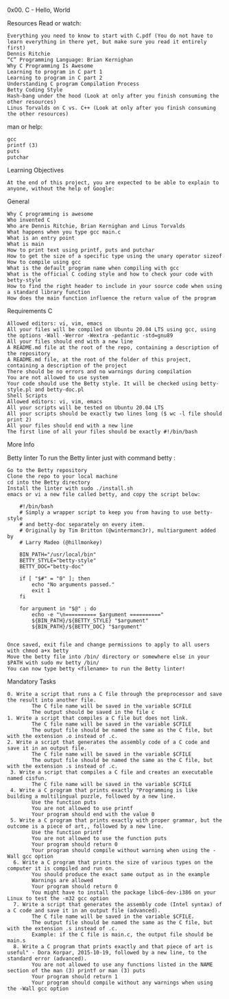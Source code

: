 0x00. C - Hello, World

Resources
Read or watch:

    Everything you need to know to start with C.pdf (You do not have to learn everything in there yet, but make sure you read it entirely first)
    Dennis Ritchie
    “C” Programming Language: Brian Kernighan
    Why C Programming Is Awesome
    Learning to program in C part 1
    Learning to program in C part 2
    Understanding C program Compilation Process
    Betty Coding Style
    Hash-bang under the hood (Look at only after you finish consuming the other resources)
    Linus Torvalds on C vs. C++ (Look at only after you finish consuming the other resources)

man or help:

    gcc
    printf (3)
    puts
    putchar

Learning Objectives

    At the end of this project, you are expected to be able to explain to anyone, without the help of Google:

General

    Why C programming is awesome
    Who invented C
    Who are Dennis Ritchie, Brian Kernighan and Linus Torvalds
    What happens when you type gcc main.c
    What is an entry point
    What is main
    How to print text using printf, puts and putchar
    How to get the size of a specific type using the unary operator sizeof
    How to compile using gcc
    What is the default program name when compiling with gcc
    What is the official C coding style and how to check your code with betty-style
    How to find the right header to include in your source code when using a standard library function
    How does the main function influence the return value of the program
    
Requirements
C

    Allowed editors: vi, vim, emacs
    All your files will be compiled on Ubuntu 20.04 LTS using gcc, using the options -Wall -Werror -Wextra -pedantic -std=gnu89
    All your files should end with a new line
    A README.md file at the root of the repo, containing a description of the repository
    A README.md file, at the root of the folder of this project, containing a description of the project
    There should be no errors and no warnings during compilation
    You are not allowed to use system
    Your code should use the Betty style. It will be checked using betty-style.pl and betty-doc.pl
    Shell Scripts
    Allowed editors: vi, vim, emacs
    All your scripts will be tested on Ubuntu 20.04 LTS
    All your scripts should be exactly two lines long ($ wc -l file should print 2)
    All your files should end with a new line
    The first line of all your files should be exactly #!/bin/bash
    
More Info

Betty linter
To run the Betty linter just with command betty <filename>:

    Go to the Betty repository
    Clone the repo to your local machine
    cd into the Betty directory
    Install the linter with sudo ./install.sh
    emacs or vi a new file called betty, and copy the script below:
    
        #!/bin/bash
        # Simply a wrapper script to keep you from having to use betty-style
        # and betty-doc separately on every item.
        # Originally by Tim Britton (@wintermanc3r), multiargument added by
        # Larry Madeo (@hillmonkey)
    
        BIN_PATH="/usr/local/bin"
        BETTY_STYLE="betty-style"
        BETTY_DOC="betty-doc"

        if [ "$#" = "0" ]; then
            echo "No arguments passed."
            exit 1
        fi

        for argument in "$@" ; do
            echo -e "\n========== $argument =========="
            ${BIN_PATH}/${BETTY_STYLE} "$argument"
            ${BIN_PATH}/${BETTY_DOC} "$argument"


    Once saved, exit file and change permissions to apply to all users with chmod a+x betty
    Move the betty file into /bin/ directory or somewhere else in your $PATH with sudo mv betty /bin/
    You can now type betty <filename> to run the Betty linter!
    
Mandatory Tasks
    
    0. Write a script that runs a C file through the preprocessor and save the result into another file.
            The C file name will be saved in the variable $CFILE
            The output should be saved in the file c
    1. Write a script that compiles a C file but does not link.
            The C file name will be saved in the variable $CFILE
            The output file should be named the same as the C file, but with the extension .o instead of .c.
    2. Write a script that generates the assembly code of a C code and save it in an output file.
            The C file name will be saved in the variable $CFILE
            The output file should be named the same as the C file, but with the extension .s instead of .c.
     3. Write a script that compiles a C file and creates an executable named cisfun.
            The C file name will be saved in the variable $CFILE
     4. Write a C program that prints exactly "Programming is like building a multilingual puzzle, followed by a new line.
            Use the function puts
            You are not allowed to use printf
            Your program should end with the value 0
     5. Write a C program that prints exactly with proper grammar, but the outcome is a piece of art,, followed by a new line.
            Use the function printf
            You are not allowed to use the function puts
            Your program should return 0
            Your program should compile without warning when using the -Wall gcc option
      6. Write a C program that prints the size of various types on the computer it is compiled and run on.
            You should produce the exact same output as in the example
            Warnings are allowed
            Your program should return 0
            You might have to install the package libc6-dev-i386 on your Linux to test the -m32 gcc option
      7. Write a script that generates the assembly code (Intel syntax) of a C code and save it in an output file (advanced).
            The C file name will be saved in the variable $CFILE.
            The output file should be named the same as the C file, but with the extension .s instead of .c.
            Example: if the C file is main.c, the output file should be main.s
      8. Write a C program that prints exactly and that piece of art is useful" - Dora Korpar, 2015-10-19, followed by a new line, to the standard error (advanced).
            You are not allowed to use any functions listed in the NAME section of the man (3) printf or man (3) puts
            Your program should return 1
            Your program should compile without any warnings when using the -Wall gcc option
